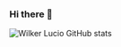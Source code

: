 ### Hi there 👋

![Wilker Lucio GitHub stats](https://github-readme-stats.vercel.app/api?username=wilkerlucio&show_icons=true&theme=gruvbox)

<!--
**wilkerlucio/wilkerlucio** is a ✨ _special_ ✨ repository because its `README.md` (this file) appears on your GitHub profile.

Here are some ideas to get you started:

- 🔭 I’m currently working on ...
- 🌱 I’m currently learning ...
- 👯 I’m looking to collaborate on ...
- 🤔 I’m looking for help with ...
- 💬 Ask me about ...
- 📫 How to reach me: ...
- 😄 Pronouns: ...
- ⚡ Fun fact: ...
-->
